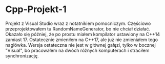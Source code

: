 # Cpp-Projekt-1
Projekt z Visual Studio wraz z notatnikiem pomocniczym.
Częściowo przeprojektowałem tu RandomNameGenerator, bo nie chciał działać. Okazało się później, że po prostu miałem kompilator ustawiony na C++14 zamiast 17.
Ostatecznie zmieniłem na C++17, ale już nie zmieniałem tego nagłówka.
Wersja ostateczna nie jest w głównej gałęzi, tylko w bocznej "Visual", bo pracowałem na dwóch różnych komputerach i straciłem synchronizację.

